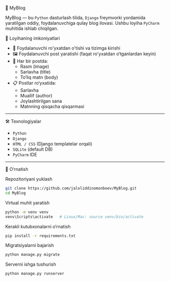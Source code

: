 📝 MyBlog

MyBlog — bu `Python` dasturlash tilida, `Django` freymvorki yordamida yaratilgan oddiy, foydalanuvchiga qulay blog ilovasi. Ushbu loyiha `PyCharm` muhitida ishlab chiqilgan.

🚀 Loyihaning imkoniyatlari

- 👤 Foydalanuvchi ro'yxatdan o'tishi va tizimga kirishi
- 🖼️ Foydalanuvchi post yaratishi (faqat ro'yxatdan o‘tganlardan keyin)
- 📌 Har bir postda:
  - Rasm (image)
  - Sarlavha (title)
  - To‘liq matn (body)
- 📋 Postlar ro‘yxatida:
  - Sarlavha
  - Muallif (author)
  - Joylashtirilgan sana
  - Matnning qisqacha qisqarmasi

---

🛠 Texnologiyalar

- `Python`
- `Django`
- `HTML / CSS` (Django templatelar orqali)
- `SQLite` (default DB)
- `PyCharm` IDE

---

🔧 O‘rnatish

Repozitoriyani yuklash
```bash
git clone https://github.com/jaloliddinomonboev/MyBlog.git
cd MyBlog
```

Virtual muhit yaratish
```bash
python -m venv venv
venv\Scripts\activate   # Linux/Mac: source venv/bin/activate
```

Kerakli kutubxonalarni o‘rnatish
```bash
pip install -r requirements.txt
```

Migratsiyalarni bajarish
```bash
python manage.py migrate
```

Serverni ishga tushurish
```bash
python manage.py runserver
```
